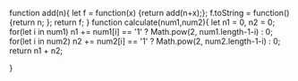function add(n){
  let f = function(x) {return add(n+x);};
  f.toString = function() {return n; };
  return f;
}
function calculate(num1,num2){
  let n1 = 0, n2 = 0;
  for(let i in num1)
   n1 += num1[i] == '1' ? Math.pow(2, num1.length-1-i) : 0;
  for(let i in num2)
   n2 += num2[i] == '1' ? Math.pow(2, num2.length-1-i) : 0;
  return n1 + n2;

}